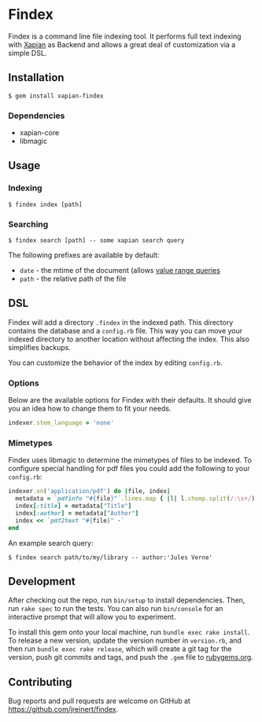 # Findex

Findex is a command line file indexing tool. It performs full text indexing
with [Xapian](http://xapian.org) as Backend and allows a great deal of
customization via a simple DSL.

## Installation

    $ gem install xapian-findex

### Dependencies

- xapian-core
- libmagic

## Usage

### Indexing

    $ findex index [path]

### Searching

    $ findex search [path] -- some xapian search query

The following prefixes are available by default:

- `date` - the mtime of the document (allows [value range queries](http://xapian.org/docs/valueranges.html)
- `path` - the relative path of the file

## DSL

Findex will add a directory `.findex` in the indexed path. This directory
contains the database and a `config.rb` file.  This way you can move your
indexed directory to another location without affecting the index. This also
simplifies backups.

You can customize the behavior of the index by editing `config.rb`.

### Options

Below are the available options for Findex with their defaults. It should give
you an idea how to change them to fit your needs.

``` ruby
indexer.stem_language = 'none'
```

### Mimetypes

Findex uses libmagic to determine the mimetypes of files to be indexed. To
configure special handling for pdf files you could add the following to your
`config.rb`:

``` ruby
indexer.on('application/pdf') do |file, index|
  metadata = `pdfinfo "#{file}"`.lines.map { |l| l.chomp.split(/:\s+/) }.to_h
  index[:title] = metadata["Title"]
  index[:author] = metadata["Author"]
  index << `pdf2text "#{file}" -`
end
```

An example search query:

    $ findex search path/to/my/library -- author:'Jules Verne'

## Development

After checking out the repo, run `bin/setup` to install dependencies. Then, run
`rake spec` to run the tests. You can also run `bin/console` for an interactive
prompt that will allow you to experiment.

To install this gem onto your local machine, run `bundle exec rake install`. To
release a new version, update the version number in `version.rb`, and then run
`bundle exec rake release`, which will create a git tag for the version, push
git commits and tags, and push the `.gem` file to
[rubygems.org](https://rubygems.org).

## Contributing

Bug reports and pull requests are welcome on GitHub at
https://github.com/jreinert/findex.

